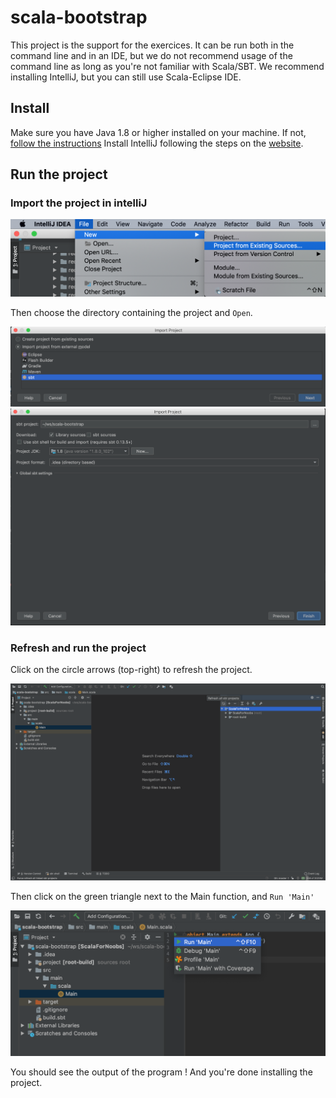 # scala-bootstrap

This project is the support for the exercices. It can be run both in the command line and in an IDE, but we do not recommend usage of the command line as long as you're not familiar with Scala/SBT.
We recommend installing IntelliJ, but you can still use Scala-Eclipse IDE.

## Install
Make sure you have Java 1.8 or higher installed on your machine. If not, [follow the instructions](https://www.java.com/fr/download/)
Install IntelliJ following the steps on the [website](https://www.jetbrains.com/idea/download/).

## Run the project

### Import the project in intelliJ
![](doc/step_1.png "Load project")

Then choose the directory containing the project and `Open`.

![](doc/step_2.png "Load project")
![](doc/step_3.png "Load project")

### Refresh and run the project

Click on the circle arrows (top-right) to refresh the project.

![](doc/step_4.png "Load project")

Then click on the green triangle next to the Main function, and `Run 'Main'`

![](doc/step_5.png "Load project")

You should see the output of the program ! And you're done installing the project.
